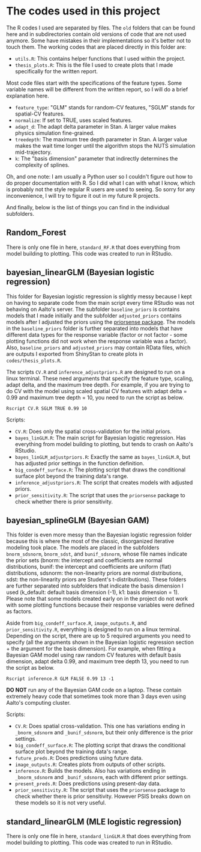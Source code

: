 # The codes used in this project

The R codes I used are separated by files. The ```old``` folders that can be found here and in subdirectories contain old versions of code that are not used anymore. Some have mistakes in their implementations so it's better not to touch them. The working codes that are placed directly in this folder are:

* ```utils.R```: This contains helper functions that I used within the project. 
* ```thesis_plots.R```: This is the file I used to create plots that I made specifically for the written report.

Most code files start with the specifications of the feature types. Some variable names will be different from the written report, so I will do a brief explanation here.

* ```feature_type```: "GLM" stands for random-CV features, "SGLM" stands for spatial-CV features.
* ```normalize```: If set to TRUE, uses scaled features.
* ```adapt_d```: The adapt delta parameter in Stan. A larger value makes physics simulation fine-grained.
* ```treedepth```: The maximum tree depth parameter in Stan. A larger value makes the wait time longer until the algorithm stops the NUTS simulation mid-trajectory.
* ```k```: The "basis dimension" parameter that indirectly determines the complexity of splines.

Oh, and one note: I am usually a Python user so I couldn't figure out how to do proper documentation with R. So I did what I can with what I know, which is probably not the style regular R users are used to seeing. So sorry for any inconvenience, I will try to figure it out in my future R projects.

And finally, below is the list of things you can find in the individual subfolders.

## Random_Forest

There is only one file in here, ```standard_RF.R``` that does everything from model building to plotting. This code was created to run in RStudio.

## bayesian_linearGLM (Bayesian logistic regression)

  This folder for Bayesian logistic regression is slightly messy because I kept on having to separate code from the main script every time RStudio was not behaving on Aalto's server. The subfolder ```baseline_priors``` is contains models that I made initially and the subfolder ```adjusted_priors``` contains models after I adjusted the priors using the [priorsense package](https://github.com/n-kall/priorsense). The models in the ```baseline_priors``` folder is further separated into models that have different data types for the response variable (factor or not factor - some plotting functions did not work when the response variable was a factor). Also, ```baseline_priors``` and ```adjusted_priors``` may contain RData files, which are outputs I exported from ShinyStan to create plots in ```codes/thesis_plots.R```.
  
  The scripts ```CV.R``` and ```inference_adjustpriors.R``` are designed to run on a linux terminal. These need arguments that specify the feature type, scaling, adapt delta, and the maximum tree depth. For example, if you are trying to do CV with the model using scaled spatial CV features with adapt delta = 0.99 and maximum tree depth = 10, you need to run the script as below.

  ```
  Rscript CV.R SGLM TRUE 0.99 10
  ```

  Scripts:
  * ```CV.R```: Does only the spatial cross-validation for the initial priors. 
  * ```bayes_linGLM.R```: The main script for Bayesian logistic regression. Has everything from model building to plotting, but tends to crash on Aalto's RStudio.
  * ```bayes_linGLM_adjustpriors.R```: Exactly the same as ```bayes_linGLM.R```, but has adjusted prior settings in the function definition.
  * ```big_condeff_surface.R```: The plotting script that draws the conditional surface plot beyond the training data's range.
  * ```inference_adjustpriors.R```: The script that creates models with adjusted priors. 
  * ```prior_sensitivity.R```: The script that uses the ```priorsense``` package to check whether there is prior sensitivity.

## bayesian_splineGLM (Bayesian GAM)

  This folder is even more messy than the Bayesian logistic regression folder because this is where the most of the classic, disorganized iterative modeling took place. The models are  placed in the subfolders ```bnorm_sdsnorm```, ```bnorm_sdst```, and ```bunif_sdsnorm```, whose file names indicate the prior sets (bnorm: the intercept and coefficients are normal distributions, bunif: the intercept and coefficients are uniform (flat) distributions, sdsnorm: the non-linearity priors are normal distributions, sdst: the non-linearity priors are Student's t-distributions). These folders are further separated into subfolders that indicate the basis dimension I used (k_default: default basis dimension (-1), k1: basis dimension = 1). Please note that some models created early on in the project do not work with some plotting functions because their response variables were defined as factors.
  
  Aside from ```big_condeff_surface.R```, ```image_outputs.R```, and ```prior_sensitivity.R```, everything is designed to run on a linux terminal. Depending on the script, there are up to 5 required arguments you need to specify (all the arguments shown in the Bayesian logistic regression section + the argument for the basis dimension). For example, when fitting a Bayesian GAM model using raw random CV features with default basis dimension, adapt delta 0.99, and maximum tree depth 13, you need to run the script as below.

  ```
  Rscript inference.R GLM FALSE 0.99 13 -1
  ```

  **DO NOT** run any of the Bayesian GAM code on a laptop. These contain extremely heavy code that sometimes took more than 3 days even using Aalto's computing cluster.
  
  Scripts:
  * ```CV.R```: Does spatial cross-validation. This one has variations ending in ```_bnorm_sdsnorm``` and ```_bunif_sdsnorm```, but their only difference is the prior settings.
  * ```big_condeff_surface.R```: The plotting script that draws the conditional surface plot beyond the training data's range.
  * ```future_preds.R```: Does predictions using future data.
  * ```image_outputs.R```: Creates plots from outputs of other scripts.
  * ```inference.R```: Builds the models. Also has variations ending in ```_bnorm_sdsnorm``` and ```_bunif_sdsnorm```, each with different prior settings.
  * ```present_preds.R```: Does predictions using present-day data.
  * ```prior_sensitivity.R```: The script that uses the ```priorsense``` package to check whether there is prior sensitivity. However PSIS breaks down on these models so it is not very useful.
  
  ## standard_linearGLM (MLE logistic regression)
  
  There is only one file in here, ```standard_linGLM.R``` that does everything from model building to plotting. This code was created to run in RStudio.
  
